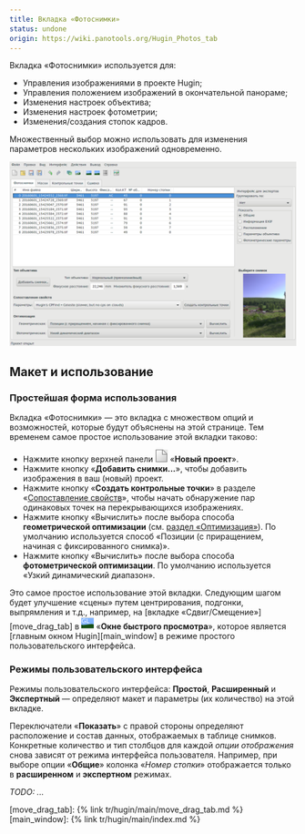 ```yaml
---
title: Вкладка «Фотоснимки»
status: undone
origin: https://wiki.panotools.org/Hugin_Photos_tab
---
```

Вкладка «Фотоснимки» используется для:

* Управления изображениями в проекте Hugin;
* Управления положением изображений в окончательной панораме;
* Изменения настроек объектива;
* Изменения настроек фотометрии;
* Изменения/создания стопок кадров.

Множественный выбор можно использовать для изменения параметров нескольких изображений одновременно.

![Скриншот вкладки «Фотоснимки»](/tr/img/photos-tab.png)

## Макет и использование

### Простейшая форма использования

Вкладка «Фотоснимки» — это вкладка с множеством опций и возможностей, которые будут объяснены на этой странице.
Тем временем самое простое использование этой вкладки таково:

* Нажмите кнопку верхней панели ![](/tr/img/btn-new.png) «**Новый проект**».
* Нажмите кнопку «**Добавить снимки...**», чтобы добавить изображения в ваш (новый) проект.
* Нажмите кнопку «**Создать контрольные точки**» в разделе «[Сопоставление свойств](#feature-matching)»,
  чтобы начать обнаружение пар одинаковых точек на перекрывающихся изображениях.
* Нажмите кнопку «Вычислить» после выбора способа **геометрической оптимизации** (см. [раздел «Оптимизация»](#optimise)).
  По умолчанию используется способ «Позиции (с приращением, начиная с фиксированного снимка)».
* Нажмите кнопку «Вычислить» после выбора способа **фотометрической оптимизации**. По умолчанию используется «Узкий динамический диапазон».

Это самое простое использование этой вкладки. Следующим шагом будет улучшение «сцены» путем центрирования, подгонки, выпрямления и т.д., например,
на [вкладке «Сдвиг/Смещение»][move_drag_tab] в ![](/tr/img/btn-fast-preview.png) «**Окне быстрого просмотра**», которое является
[главным окном Hugin][main_window] в режиме простого пользовательского интерфейса.

### Режимы пользовательского интерфейса

Режимы пользовательского интерфейса: **Простой**, **Расширенный** и **Экспертный** — определяют макет и параметры (их количество) на этой вкладке.

Переключатели «**Показать**» с правой стороны определяют расположение и состав данных, отображаемых в таблице снимков.
Конкретные количество и тип столбцов для каждой *опции отображения* снова зависят от режима интерфейса пользователя.
Например, при выборе опции «**Общие**» колонка «*Номер стопки*» отображается только в **расширенном** и **экспертном** режимах.

*TODO: ...*
<!-- TODO: ... -->

[move_drag_tab]: {% link tr/hugin/main/move_drag_tab.md %}
[main_window]: {% link tr/hugin/main/index.md %}
